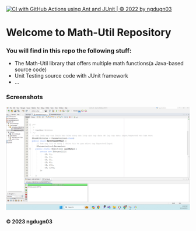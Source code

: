 [![CI with GitHub Actions using Ant and JUnit | © 2022 by ngdugn03](https://github.com/ngdgun03/math-util/actions/workflows/ci-junit.yml/badge.svg)](https://github.com/ngdgun03/math-util/actions/workflows/ci-junit.yml)

# Welcome to Math-Util Repository
### You will find in this repo the following stuff:
* The Math-Util library that offers multiple math functions(a Java-based source code)
* Unit Testing source code with JUnit framework
* ...



### Screenshots
![DDT & TDD with JUnit](https://github.com/ngdgun03/math-util/blob/main/images/DDT%20with%20JUnit.png)
#### © 2023 ngdugn03